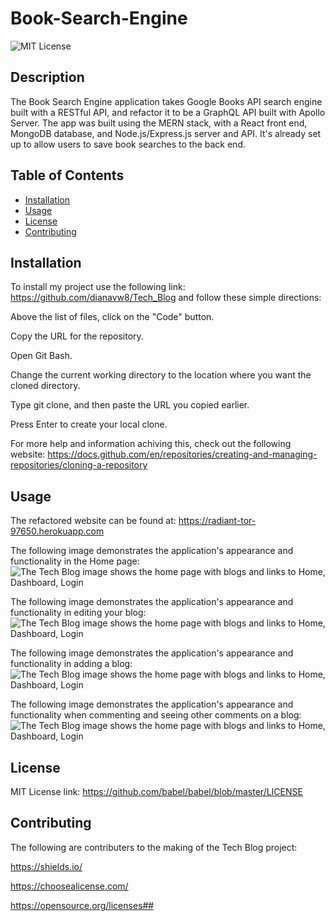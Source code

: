 # Book-Search-Engine

![MIT License](https://img.shields.io/static/v1?label=license&message=MIT&color=green)

## Description
The Book Search Engine application takes Google Books API search engine built with a RESTful API, and refactor it to be a GraphQL API built with Apollo Server. The app was built using the MERN stack, with a React front end, MongoDB database, and Node.js/Express.js server and API. It's already set up to allow users to save book searches to the back end.

## Table of Contents

- [Installation](#installation)
- [Usage](#usage)
- [License](#license)
- [Contributing](#contributing)


## Installation
To install my project use the following link: https://github.com/dianavw8/Tech_Blog and follow these simple directions:

Above the list of files, click on the "Code" button.

Copy the URL for the repository.

Open Git Bash.

Change the current working directory to the location where you want the cloned directory.

Type git clone, and then paste the URL you copied earlier.

Press Enter to create your local clone.

For more help and information achiving this, check out the following website: https://docs.github.com/en/repositories/creating-and-managing-repositories/cloning-a-repository

## Usage
The refactored website can be found at: https://radiant-tor-97650.herokuapp.com

The following image demonstrates the application's appearance and functionality in the Home page:
![The Tech Blog image shows the home page with blogs and links to Home, Dashboard, Login](./assets/Tech_Blog_Home_.jpg)

The following image demonstrates the application's appearance and functionality in editing your blog:
![The Tech Blog image shows the home page with blogs and links to Home, Dashboard, Login](./assets/Tech_Blog_Edit_Blog_.jpg)

The following image demonstrates the application's appearance and functionality in adding a blog:
![The Tech Blog image shows the home page with blogs and links to Home, Dashboard, Login](./assets/Tech_Blog_Add_Blog_.jpg)

The following image demonstrates the application's appearance and functionality when commenting and seeing other comments on a blog:
![The Tech Blog image shows the home page with blogs and links to Home, Dashboard, Login](./assets/Tech_Blog_Comments_.jpg)

## License

MIT License link: https://github.com/babel/babel/blob/master/LICENSE


## Contributing

The following are contributers to the making of the Tech Blog project:

https://shields.io/

https://choosealicense.com/

https://opensource.org/licenses##